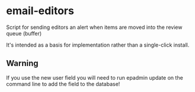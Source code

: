 # email-editors

Script for sending editors an alert when items are moved into the review queue (buffer)

It's intended as a basis for implementation rather than a single-click install.

## Warning

If you use the new user field you will need to run epadmin update on the command line to add the field to the database!

